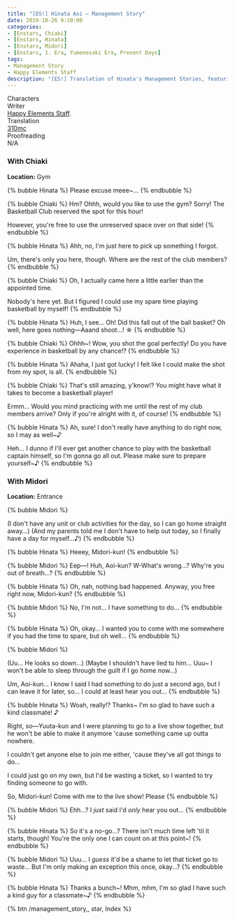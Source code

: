 ```yaml
---
title: "[ES!] Hinata Aoi – Management Story"
date: 2019-10-26 9:10:00
categories:
- [Enstars, Chiaki]
- [Enstars, Hinata]
- [Enstars, Midori]
- [Enstars, 1. Era, Yumenosaki Era, Present Days]
tags:
- Management Story
- Happy Elements Staff
description: "[ES!] Translation of Hinata's Management Stories, featuring Midori and Chiaki."
---
```

<div class="three-wrapper" style="--storyColor:#5ac189;--storyColor-rgb:90,193,137;--storyColor-h:147.4;--storyColor-s:45.4%;--storyColor-l:55.5%;">
    <div class="info-area">
        <div class="info">
            <div class="info-item characters">
                <div class="label">
                    Characters
                </div>
                <div class="value">
								<a href="/categories/Enstars/Hinata" character="Hinata"></a>
                <a href="/categories/Enstars/Midori" character="Midori"></a>
                <a href="/categories/Enstars/Chiaki" character="Chiaki"></a>
                </div>
            </div>
            <div class="info-item one">
                <div class="label">
                    Writer
                </div>
                <div class="value">
                    <a href="/tags/Happy-Elements-Staff/">Happy Elements Staff</a>.
                </div>
            </div>
            <div class="info-item two">
                <div class="label">
                    Translation
                </div>
                <div class="value">
                    <a href="/about">310mc</a>
                </div>
            </div>
            <div class="info-item three">
                <div class="label">
                   Proofreading
                </div>
                <div class="value">
                    N/A
                </div>
            </div>
        </div>
    </div>
</div>

<!-- more -->

### With Chiaki

<div class="msr-location">
    <p><span><b>Location:</b> Gym</span></p>
</div>

{% bubble Hinata %}
Please excuse meee~…
{% endbubble %}

{% bubble Chiaki %}
Hm? Ohhh, would you like to use the gym? Sorry! The Basketball Club reserved the spot for this hour!

However, you're free to use the unreserved space over on that side!
{% endbubble %}

{% bubble Hinata %}
Ahh, no, I'm just here to pick up something I forgot.

Um, there's only you here, though. Where are the rest of the club members?
{% endbubble %}

{% bubble Chiaki %}
Oh, I actually came here a little earlier than the appointed time.

Nobody's here yet. But I figured I could use my spare time playing basketball by myself!
{% endbubble %}

{% bubble Hinata %}
Huh, I see… Oh! Did this fall out of the ball basket? Oh well, here goes nothing—Aaand shoot…! ☆
{% endbubble %}

{% bubble Chiaki %}
Ohhh~! Wow, you shot the goal perfectly! Do you have experience in basketball by any chance!?
{% endbubble %}

{% bubble Hinata %}
Ahaha, I just got lucky! I felt like I could make the shot from my spot, is all.
{% endbubble %}

{% bubble Chiaki %}
That's still amazing, y'know!? You might have what it takes to become a basketball player!

Ermm… Would you mind practicing with me until the rest of my club members arrive? Only if you're alright with it, of course!
{% endbubble %}

{% bubble Hinata %}
Ah, sure! I don't really have anything to do right now, so I may as well~♪

Heh… I dunno if I'll ever get another chance to play with the basketball captain himself, so I'm gonna go all out. Please make sure to prepare yourself~♪
{% endbubble %}

### With Midori

<div class="msr-location">
    <p><span><b>Location:</b> Entrance</span></p>
</div>

{% bubble Midori %}
<th>(I don't have any unit or club activities for the day, so I can go home straight away…)</th>

<th>(And my parents told me I don't have to help out today, so I finally have a day for myself…♪)</th>
{% endbubble %}

{% bubble Hinata %}
Heeey, Midori-kun!
{% endbubble %}

{% bubble Midori %}
Eep—! Huh, Aoi-kun? W-What's wrong…? Why're you out of breath…?
{% endbubble %}

{% bubble Hinata %}
Oh, nah, nothing bad happened. Anyway, you free right now, Midori-kun?
{% endbubble %}

{% bubble Midori %}
No, I'm not… I have something to do…
{% endbubble %}

{% bubble Hinata %}
Oh, okay… I wanted you to come with me somewhere if you had the time to spare, but oh well…
{% endbubble %}

{% bubble Midori %}
<th>(Uu… He looks so down…)</th>

<th>(Maybe I shouldn't have lied to him… Uuu~ I won't be able to sleep through the guilt if I go home now…)</th>

Um, Aoi-kun… I know I said I had something to do just a second ago, but I can leave it for later, so… I could at least hear you out…
{% endbubble %}

{% bubble Hinata %}
Woah, really!? Thanks~ I'm so glad to have such a kind classmate! ♪

Right, so—Yuuta-kun and I were planning to go to a live show together, but he won't be able to make it anymore 'cause something came up outta nowhere.

I couldn't get anyone else to join me either, 'cause they've all got things to do…

I could just go on my own, but I'd be wasting a ticket, so I wanted to try finding someone to go with.

So, Midori-kun! Come with me to the live show! Please
{% endbubble %}

{% bubble Midori %}
Ehh…? I *just* said I'd *only* hear you out…
{% endbubble %}

{% bubble Hinata %}
So it's a no-go…? There isn't much time left 'til it starts, though! You're the only one I can count on at this point~!
{% endbubble %}

{% bubble Midori %}
Uuu… I *guess* it'd be a shame to let that ticket go to waste… But I'm only making an exception this once, okay…?
{% endbubble %}

{% bubble Hinata %}
Thanks a bunch\~! Mhm, mhm, I'm so glad I have such a kind guy for a classmate\~♪
{% endbubble %}

<div toc>{% btn /management_story,, star, Index %}</div>
